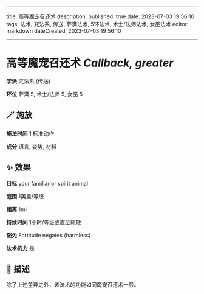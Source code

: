 
---
title: 高等魔宠召还术
description: 
published: true
date: 2023-07-03 19:56:10
tags: 法术, 咒法系, 传送, 萨满法术, 5环法术, 术士/法师法术, 女巫法术
editor: markdown
dateCreated: 2023-07-03 19:56:10

---

# **高等魔宠召还术** *Callback, greater*

**学派** 咒法系 (传送) 

**环位** 萨满 5, 术士/法师 5, 女巫 5

## 🪄 施放

**施法时间** 1 标准动作

**成分** 语言, 姿势, 材料

## ✨ 效果 

**目标** your familiar or spirit animal 

**范围** 1英里/等级

**距离** 1mi  

**持续时间** 1小时/等级或直至耗散 

**豁免** Fortitude negates (harmless)

**法术抗力** 是

## 📖 描述

除了上述差异之外，该法术的功能如同魔宠召还术一般。
    